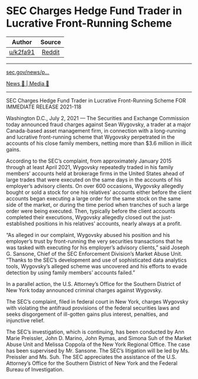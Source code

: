 SEC Charges Hedge Fund Trader in Lucrative Front-Running Scheme
===============================================================

| Author       | Source       | 
| :-------------: |:-------------:|
|  [u/k2fa91](https://www.reddit.com/user/k2fa91/) | [Reddit](https://www.reddit.com/r/Superstonk/comments/ocbscw/sec_charges_hedge_fund_trader_in_lucrative/) | 

---

[sec.gov/news/p...](https://www.sec.gov/news/press-release/2021-118)

[News 📰 | Media 📱](https://www.reddit.com/r/Superstonk/search?q=flair_name%3A%22News%20%F0%9F%93%B0%20%7C%20Media%20%F0%9F%93%B1%22&restrict_sr=1)

---

SEC Charges Hedge Fund Trader in Lucrative Front-Running Scheme
FOR IMMEDIATE RELEASE
2021-118

Washington D.C., July 2, 2021 —
The Securities and Exchange Commission today announced fraud charges against Sean Wygovsky, a trader at a major Canada-based asset management firm, in connection with a long-running and lucrative front-running scheme that Wygovsky perpetrated in the accounts of his close family members, netting more than $3.6 million in illicit gains. 

According to the SEC’s complaint, from approximately January 2015 through at least April 2021, Wygovsky repeatedly traded in his family members’ accounts held at brokerage firms in the United States ahead of large trades that were executed on the same days in the accounts of his employer’s advisory clients. On over 600 occasions, Wygovsky allegedly bought or sold a stock for one his relatives’ accounts either before the client accounts began executing a large order for the same stock on the same side of the market, or during the time period when tranches of such a large order were being executed.  Then, typically before the client accounts completed their executions, Wygovsky allegedly closed out the just-established positions in his relatives’ accounts, nearly always at a profit.

“As alleged in our complaint, Wygovsky abused his position and his employer’s trust by front-running the very securities transactions that he was tasked with executing for his employer’s advisory clients,” said Joseph G. Sansone, Chief of the SEC Enforcement Division’s Market Abuse Unit.  “Thanks to the SEC’s development and use of sophisticated data analytics tools, Wygovsky’s alleged scheme was uncovered and his efforts to evade detection by using family members’ accounts failed.”

In a parallel action, the U.S. Attorney’s Office for the Southern District of New York today announced criminal charges against Wygovsky. 

The SEC’s complaint, filed in federal court in New York, charges Wygovsky with violating the antifraud provisions of the federal securities laws and seeks disgorgement of ill-gotten gains plus interest, penalties, and injunctive relief. 

The SEC’s investigation, which is continuing, has been conducted by Ann Marie Preissler, John D. Marino, John Rymas, and Simona Suh of the Market Abuse Unit and Melissa Coppola of the New York Regional Office.  The case has been supervised by Mr. Sansone.  The SEC’s litigation will be led by Ms. Preissler and Ms. Suh.  The SEC appreciates the assistance of the U.S. Attorney’s Office for the Southern District of New York and the Federal Bureau of Investigation.
